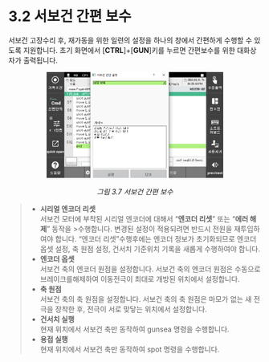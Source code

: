 ﻿# 3.2 서보건 간편 보수

서보건 고장수리 후, 재가동을 위한 일련의 설정을 하나의 창에서 간편하게 수행할 수 있도록 지원합니다. 초기 화면에서 \[**CTRL**]+\[**GUN**]키를 누르면 간편보수를 위한 대화상자가 출력됩니다.

<p align="center">
 <img src="../.gitbook/assets/image (26).png" width="70%"></img>
 <em><p align="center">그림 3.7 서보건 간편 보수</p></em>
</p>

>*   **시리얼 엔코더 리셋**  
>    서보건 모터에 부착된 시리얼 엔코더에 대해서 “**엔코더 리셋**” 또는 “**에러 해제**” 동작을 >수행합니다. 변경된 설정이 적용되려면 반드시 전원을 재투입하여야 합니다. “엔코더 리셋”수행후에는 엔코더 정보가 초기화되므로 엔코더 옵셋 설정, 축 원점 설정, 건서치 기준위치 기록을 새롭게 수행하여야 합니다.
>*   **엔코더 옵셋**  
>    서보건 축의 엔코더 원점을 설정합니다. 서보건 축의 엔코더 원점은 수동으로 브레이크를해제하여 이동전극이 최대로 개방된 위치에서 설정합니다.
>*   **축 원점**  
>    서보건 축의 축 원점을 설정합니다. 서보건 축의 축 원점은 마모가 없는 새 전극을 장착한 후, 전극이 서로 맞닿는 위치에서 설정합니다.
>*   **건서치 실행**  
>    현재 위치에서 서보건 축만 동작하여 gunsea 명령을 수행합니다.
>*   **용접 실행**  
>    현재 위치에서 서보건 축만 동작하여 spot 명령을 수행합니다.
